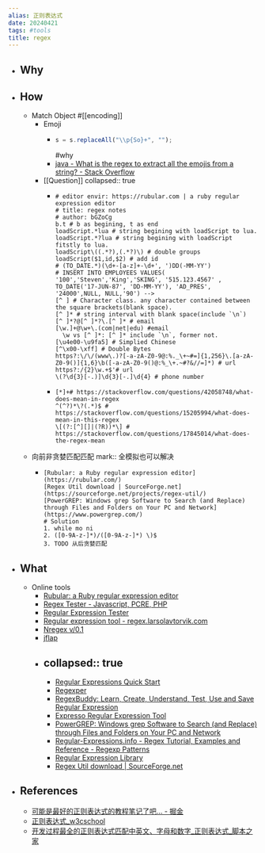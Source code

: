 ```yaml
---
alias: 正则表达式
date: 20240421
tags: #tools
title: regex
---
```

- ## Why
- ## How
  - Match Object #[[encoding]]
    - Emoji
      - ```javascript
        s = s.replaceAll("\\p{So}+", "");
        ```
        #why
      - [java - What is the regex to extract all the emojis from a string? - Stack Overflow](https://stackoverflow.com/questions/24840667/what-is-the-regex-to-extract-all-the-emojis-from-a-string)
    - [[Question]]
      collapsed:: true
      - ```
        # editor envir: https://rubular.com | a ruby regular expression editor
        # title: regex notes
        # author: bGZoCg
        b.t # b as begining, t as end
        loadScript.*lua # string begining with loadScript to lua.
        loadScript.*?lua # string begining with loadScript fitstly to lua.
        loadScript\((.*?),(.*?)\) # double groups
        loadScript($1,id,$2) # add id
        # (TO_DATE.*)(\d+-[a-z]+-\d+', ')DD(-MM-YY')
        # INSERT INTO EMPLOYEES VALUES( '100','Steven','King','SKING', '515.123.4567' , TO_DATE('17-JUN-87', 'DD-MM-YY'), 'AD_PRES', '24000',NULL, NULL,'90') -->
        [^ ] # Character class. any character contained between the square brackets(blank space).
        [^ ]* # string interval with blank space(include `\n`)
        [^ ]*?@[^ ]*?\.[^ ]* # email
        [\w.]+@\w+\.(com|net|edu) #email
          \w vs [^ ]*: [^ ]* include `\n`, former not.
        [\u4e00-\u9fa5] # Simplied Chinese
        [^\x00-\xff] # Double Bytes
        https?:\/\/(www\.)?[-a-zA-Z0-9@:%._\+~#=]{1,256}\.[a-zA-Z0-9()]{1,6}\b([-a-zA-Z0-9()@:%_\+.~#?&//=]*) # url
        https?:/{2}\w.+$'# url
        \(?\d{3}[-.)]\d{3}[-.]\d{4} # phone number
        ```
      - ```
        [*]+# https://stackoverflow.com/questions/42058748/what-does-mean-in-regex
        ^(^?)*\?(.*)$ # https://stackoverflow.com/questions/15205994/what-does-mean-in-this-regex
        \[(?:[^][]|(?R))*\] # https://stackoverflow.com/questions/17845014/what-does-the-regex-mean
        ```
  - 向前非贪婪匹配匹配
    mark:: 全模拟也可以解决
    - ```
      [Rubular: a Ruby regular expression editor](https://rubular.com/)
      [Regex Util download | SourceForge.net](https://sourceforge.net/projects/regex-util/)
      [PowerGREP: Windows grep Software to Search (and Replace) through Files and Folders on Your PC and Network](https://www.powergrep.com/)
      # Solution
      1. while mo ni
      2. ([0-9A-z-]*)/([0-9A-z-]*) \)$
      3. TODO 从后贪婪匹配
      ```
- ## What
  - Online tools
    - [Rubular: a Ruby regular expression editor](https://rubular.com/)
    - [Regex Tester - Javascript, PCRE, PHP](https://www.regexpal.com/)
    - [Regular Expression Tester](http://myregexp.com/)
    - [Regular expression tool - regex.larsolavtorvik.com](http://regex.larsolavtorvik.com/)
    - [Nregex v/0.1](http://nregex.com/)
    - [jflap](https://www2.cs.duke.edu/csed/jflap/)
    - collapsed:: true
      ---
      - [Regular Expressions Quick Start](https://www.regular-expressions.info/quickstart.html)
      - [Regexper](https://regexper.com/)
      - [RegexBuddy: Learn, Create, Understand, Test, Use and Save Regular Expression](https://www.regexbuddy.com/)
      - [Expresso Regular Expression Tool](https://ultrapico.com/Expresso.htm)
      - [PowerGREP: Windows grep Software to Search (and Replace) through Files and Folders on Your PC and Network](https://www.powergrep.com/)
      - [Regular-Expressions.info - Regex Tutorial, Examples and Reference - Regexp Patterns](https://www.regular-expressions.info/)
      - [Regular Expression Library](https://www.regexlib.com)
      - [Regex Util download | SourceForge.net](https://sourceforge.net/projects/regex-util/)
- ## References
  - [可能是最好的正则表达式的教程笔记了吧... - 掘金](https://juejin.cn/post/6844903648309297166)
  - [正则表达式_w3cschool](https://www.w3cschool.cn/regexp/)
  - [开发过程最全的正则表达式匹配中英文、字母和数字_正则表达式_脚本之家](https://www.jb51.net/article/161544.htm)